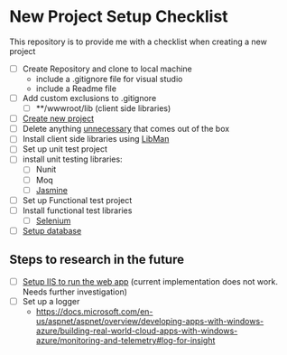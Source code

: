 # New Project Setup Checklist

This repository is to provide me with a checklist when creating a new project

- [ ] Create Repository and clone to local machine
    - include a .gitignore file for visual studio
    - include a Readme file
- [ ] Add custom exclusions to .gitignore
    - [ ] **/wwwroot/lib (client side libraries)
- [ ] [Create new project](new-mvc-project.md)
- [ ] Delete anything [unnecessary](things-to-delete-in-new-project.md) that comes out of the box
- [ ] Install client side libraries using [LibMan](library-manager.md)
- [ ] Set up unit test project
- [ ] install unit testing libraries:
    - [ ] Nunit 
    - [ ] Moq
    - [ ] [Jasmine](jasmine-setup.md)
- [ ] Set up Functional test project
- [ ] Install functional test libraries
    - [ ] [Selenium](selenium-setup.md)
- [ ] [Setup database](setup-database.md)

## Steps to research in the future
- [ ] [Setup IIS to run the web app](hosting-apps-in-iis.md) (current implementation does not work. Needs further investigation)
- [ ] Set up a logger
    - https://docs.microsoft.com/en-us/aspnet/aspnet/overview/developing-apps-with-windows-azure/building-real-world-cloud-apps-with-windows-azure/monitoring-and-telemetry#log-for-insight
